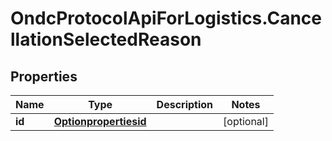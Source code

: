 # OndcProtocolApiForLogistics.CancellationSelectedReason

## Properties
Name | Type | Description | Notes
------------ | ------------- | ------------- | -------------
**id** | [**Optionpropertiesid**](Optionpropertiesid.md) |  | [optional] 
